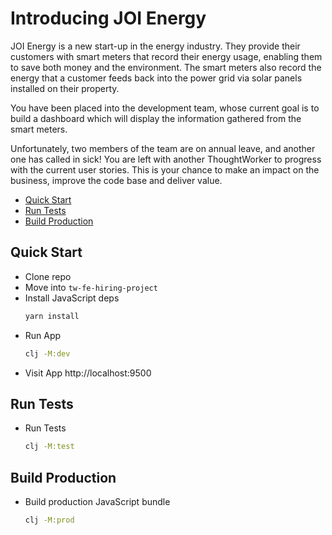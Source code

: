 # Introducing JOI Energy

JOI Energy is a new start-up in the energy industry. They provide their
customers with smart meters that record their energy usage, enabling them to
save both money and the environment. The smart meters also record the energy
that a customer feeds back into the power grid via solar panels installed on
their property.

You have been placed into the development team, whose current goal is to build
a dashboard which will display the information gathered from the smart meters.

Unfortunately, two members of the team are on annual leave, and another one has
called in sick! You are left with another ThoughtWorker to progress with the
current user stories. This is your chance to make an impact on the business,
improve the code base and deliver value.

* [Quick Start]
* [Run Tests]
* [Build Production]

## Quick Start

* Clone repo
* Move into `tw-fe-hiring-project`
* Install JavaScript deps
  ```bash
  yarn install
  ```
* Run App
  ```bash
  clj -M:dev
  ```
* Visit App
  http://localhost:9500


## Run Tests

* Run Tests
  ```bash
  clj -M:test
  ```

## Build Production

* Build production JavaScript bundle
  ```bash
  clj -M:prod
  ```

[Quick Start]: #quick-start
[Run Tests]: #run-tests
[Build Production]: #build-production
